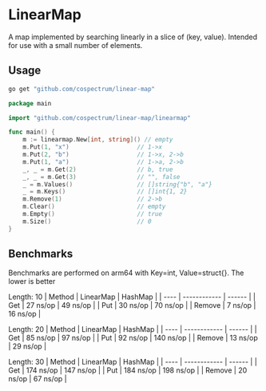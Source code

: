 # LinearMap

A map implemented by searching linearly in a slice of (key, value).
Intended for use with a small number of elements.

## Usage

```sh
go get "github.com/cospectrum/linear-map"
```

```go
package main

import "github.com/cospectrum/linear-map/linearmap"

func main() {
	m := linearmap.New[int, string]() // empty
	m.Put(1, "x")                   // 1->x
	m.Put(2, "b")                   // 1->x, 2->b
	m.Put(1, "a")                   // 1->a, 2->b
	_, _ = m.Get(2)                 // b, true
	_, _ = m.Get(3)                 // "", false
	_ = m.Values()                  // []string{"b", "a"}
	_ = m.Keys()                    // []int{1, 2}
	m.Remove(1)                     // 2->b
	m.Clear()                       // empty
	m.Empty()                       // true
	m.Size()                        // 0
}
```

## Benchmarks

Benchmarks are performed on arm64 with Key=int, Value=struct{}.
The lower is better

Length: 10
| Method | LinearMap | HashMap |
| ---- | ------------ | ------ |
| Get | 27 ns/op | 49 ns/op |
| Put | 30 ns/op | 70 ns/op |
| Remove | 7 ns/op | 16 ns/op |

Length: 20
| Method | LinearMap | HashMap |
| ---- | ------------ | ------ |
| Get | 85 ns/op | 97 ns/op |
| Put | 92 ns/op | 140 ns/op |
| Remove | 13 ns/op | 29 ns/op |

Length: 30
| Method | LinearMap | HashMap |
| ---- | ------------ | ------ |
| Get | 174 ns/op | 147 ns/op |
| Put | 184 ns/op | 198 ns/op |
| Remove | 20 ns/op | 67 ns/op |
